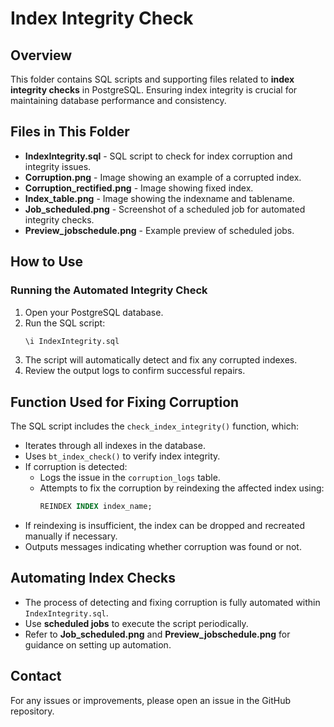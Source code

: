 # Index Integrity Check

## Overview

This folder contains SQL scripts and supporting files related to **index integrity checks** in PostgreSQL. Ensuring index integrity is crucial for maintaining database performance and consistency.

## Files in This Folder

- **IndexIntegrity.sql** - SQL script to check for index corruption and integrity issues.
- **Corruption.png** - Image showing an example of a corrupted index.
- **Corruption_rectified.png** - Image showing fixed index.
- **Index_table.png** - Image showing the indexname and tablename.
- **Job_scheduled.png** - Screenshot of a scheduled job for automated integrity checks.
- **Preview_jobschedule.png** - Example preview of scheduled jobs.

## How to Use

### Running the Automated Integrity Check

1. Open your PostgreSQL database.
2. Run the SQL script:
   ```sql
   \i IndexIntegrity.sql
   ```
3. The script will automatically detect and fix any corrupted indexes.
4. Review the output logs to confirm successful repairs.

## Function Used for Fixing Corruption

The SQL script includes the `check_index_integrity()` function, which:
- Iterates through all indexes in the database.
- Uses `bt_index_check()` to verify index integrity.
- If corruption is detected:
  - Logs the issue in the `corruption_logs` table.
  - Attempts to fix the corruption by reindexing the affected index using:
    ```sql
    REINDEX INDEX index_name;
    ```
- If reindexing is insufficient, the index can be dropped and recreated manually if necessary.
- Outputs messages indicating whether corruption was found or not.


## Automating Index Checks

- The process of detecting and fixing corruption is fully automated within `IndexIntegrity.sql`.
- Use **scheduled jobs** to execute the script periodically.
- Refer to **Job_scheduled.png** and **Preview_jobschedule.png** for guidance on setting up automation.

## Contact

For any issues or improvements, please open an issue in the GitHub repository.

